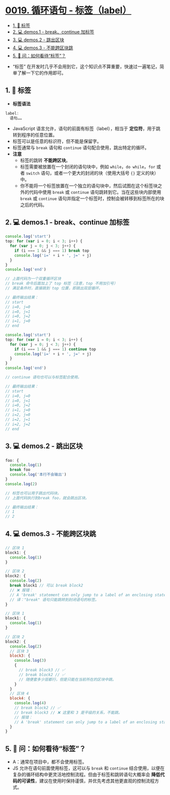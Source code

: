 # [0019. 循环语句 - 标签（label）](https://github.com/Tdahuyou/TNotes.html-css-js/tree/main/notes/0019.%20%E5%BE%AA%E7%8E%AF%E8%AF%AD%E5%8F%A5%20-%20%E6%A0%87%E7%AD%BE%EF%BC%88label%EF%BC%89)

<!-- region:toc -->
- [1. 📒 标签](#1--标签)
- [2. 💻 demos.1 - break、continue 加标签](#2--demos1---breakcontinue-加标签)
- [3. 💻 demos.2 - 跳出区块](#3--demos2---跳出区块)
- [4. 💻 demos.3 - 不能跨区块跳](#4--demos3---不能跨区块跳)
- [5. 🤔 问：如何看待“标签”？](#5--问如何看待标签)
<!-- endregion:toc -->
- “标签” 在开发时几乎不会用到它，这个知识点不算重要，快速过一遍笔记，简单了解一下它的作用即可。

## 1. 📒 标签


- **标签语法**

```javascript
label:
  语句……
```

- JavaScript 语言允许，语句的前面有标签（label），相当于 **定位符**，用于跳转到程序的任意位置。
- 标签可以是任意的标识符，但不能是保留字。
- 标签通常与 `break` 语句和 `continue` 语句配合使用，跳出特定的循环。
- **注意**
  - 标签的跳转 **不能跨区块**。
  - 标签需要被放置在一个封闭的语句块中，例如 `while`，`do while`，`for` 或者 `switch` 语句，或者一个更大的封闭的块（使用大括号 `{}` 定义的块）中。
  - 你不能将一个标签放置在一个独立的语句块中，然后试图在这个标签块之外的代码中使用 `break` 或 `continue` 语句跳转到它。当在这些块内部使用 `break` 或 `continue` 语句并指定一个标签时，控制会被转移到标签所在的块之后的代码。

## 2. 💻 demos.1 - break、continue 加标签

```javascript
console.log('start')
top: for (var i = 0; i < 3; i++) {
  for (var j = 0; j < 3; j++) {
    if (i === 1 && j === 1) break top
    console.log('i=' + i + ', j=' + j)
  }
}
console.log('end')

// 上面代码为一个双重循环区块
// break 命令后面加上了 top 标签（注意，top 不用加引号）
// 满足条件时，直接跳到 top 位置，即跳出双层循环。

// 最终输出结果：
// start
// i=0, j=0
// i=0, j=1
// i=0, j=2
// i=1, j=0
// end
```

```javascript
console.log('start')
top: for (var i = 0; i < 3; i++) {
  for (var j = 0; j < 3; j++) {
    if (i === 1 && j === 1) continue top
    console.log('i=' + i + ', j=' + j)
  }
}
console.log('end')

// continue 语句也可以与标签配合使用。

// 最终输出结果：
// start
// i=0, j=0
// i=0, j=1
// i=0, j=2
// i=1, j=0
// i=2, j=0
// i=2, j=1
// i=2, j=2
// end
```

## 3. 💻 demos.2 - 跳出区块

```javascript
foo: {
  console.log(1)
  break foo
  console.log('本行不会输出')
}
console.log(2)

// 标签也可以用于跳出代码块。
// 上面代码执行到break foo，就会跳出区块。

// 最终输出结果：
// 1
// 2
```

## 4. 💻 demos.3 - 不能跨区块跳

```javascript
// 区块 1
block1: {
  console.log(1)
}

// 区块 2
block2: {
  console.log(2)
  break block1 // 可以 break block2
  // ❌ 报错：
  // A 'break' statement can only jump to a label of an enclosing statement.
  // 译："break" 语句只能跳转到封闭语句的标签。
}
```

```javascript
// 区块 1
block1: {
  console.log(1)
}

// 区块 2
block2: {
  console.log(2)
  // 区块 3
  block3: {
    console.log(3)
    {
      // break block3 // ✅
      // break block2 // ✅
      // 随便套多少层都行，但是只能在当前所在的区块中跳。
    }
  }
  // 区块 4
  block4: {
    console.log(4)
    // break block2 // ✅
    // break block3 // ❌ 这里和 3 是平级的关系，不能跳。
    // 报错：
    // A 'break' statement can only jump to a label of an enclosing statement.
  }
}
```

## 5. 🤔 问：如何看待“标签”？

- A：通常在项目中，都不会使用标签。
- JS 允许在语句前面使用标签，这可以与 `break` 和 `continue` 结合使用，以便在复杂的循环结构中更灵活地控制流程。但由于标签和跳转语句大概率会 **降低代码的可读性**，建议在使用时保持谨慎，并优先考虑其他更直观的控制流程方式。
